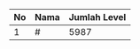 | No | Nama            | Jumlah Level |
|----|-----------------|--------------|
| 1  | #    |    5987        |
